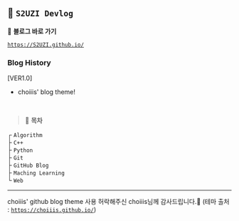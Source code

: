 ## 🦥 `S2UZI Devlog`

📎 **블로그 바로 가기**

[`https://S2UZI.github.io/`](https://S2UZI.github.io/)

### Blog History

[VER1.0]
- choiiis' blog theme!

<br>

> 🌴 **목차**

┌ `Algorithm`  
├ `C++`  
├ `Python`  
├ `Git`  
├ `GitHub Blog`  
├ `Maching Learning`  
└ `Web`

---
choiiis' github blog theme 사용 허락해주신 choiiis님께 감사드립니다.🥰
 (테마 출처 : [`https://choiiis.github.io/`](https://choiiis.github.io/))
